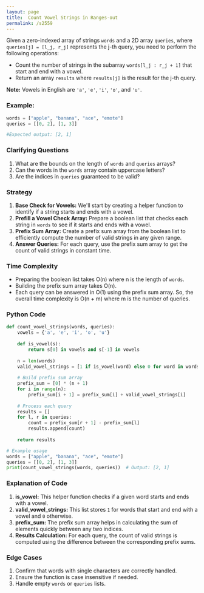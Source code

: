 ```yaml
---
layout: page
title:  Count Vowel Strings in Ranges-out
permalink: /s2559
---
```


Given a zero-indexed array of strings `words` and a 2D array `queries`, where `queries[j] = [l_j, r_j]` represents the j-th query, you need to perform the following operations:

- Count the number of strings in the subarray `words[l_j : r_j + 1]` that start and end with a vowel.
- Return an array `results` where `results[j]` is the result for the j-th query.

**Note:**
Vowels in English are `'a'`, `'e'`, `'i'`, `'o'`, and `'u'`.

### Example:

```python
words = ["apple", "banana", "ace", "emote"]
queries = [[0, 2], [1, 3]]

#Expected output: [2, 1]
```

### Clarifying Questions
1. What are the bounds on the length of `words` and `queries` arrays?
2. Can the words in the `words` array contain uppercase letters?
3. Are the indices in `queries` guaranteed to be valid?

### Strategy
1. **Base Check for Vowels:** We'll start by creating a helper function to identify if a string starts and ends with a vowel.
2. **Prefill a Vowel Check Array:** Prepare a boolean list that checks each string in `words` to see if it starts and ends with a vowel.
3. **Prefix Sum Array:** Create a prefix sum array from the boolean list to efficiently compute the number of valid strings in any given range.
4. **Answer Queries:** For each query, use the prefix sum array to get the count of valid strings in constant time.

### Time Complexity
- Preparing the boolean list takes O(n) where n is the length of `words`.
- Building the prefix sum array takes O(n).
- Each query can be answered in O(1) using the prefix sum array.
So, the overall time complexity is O(n + m) where m is the number of queries.

### Python Code

```python
def count_vowel_strings(words, queries):
    vowels = {'a', 'e', 'i', 'o', 'u'}
    
    def is_vowel(s):
        return s[0] in vowels and s[-1] in vowels
    
    n = len(words)
    valid_vowel_strings = [1 if is_vowel(word) else 0 for word in words]
    
    # Build prefix sum array
    prefix_sum = [0] * (n + 1)
    for i in range(n):
        prefix_sum[i + 1] = prefix_sum[i] + valid_vowel_strings[i]
    
    # Process each query
    results = []
    for l, r in queries:
        count = prefix_sum[r + 1] - prefix_sum[l]
        results.append(count)
    
    return results

# Example usage
words = ["apple", "banana", "ace", "emote"]
queries = [[0, 2], [1, 3]]
print(count_vowel_strings(words, queries))  # Output: [2, 1]
```

### Explanation of Code
1. **is_vowel:** This helper function checks if a given word starts and ends with a vowel.
2. **valid_vowel_strings:** This list stores `1` for words that start and end with a vowel and `0` otherwise.
3. **prefix_sum:** The prefix sum array helps in calculating the sum of elements quickly between any two indices.
4. **Results Calculation:** For each query, the count of valid strings is computed using the difference between the corresponding prefix sums.

### Edge Cases
1. Confirm that words with single characters are correctly handled.
2. Ensure the function is case insensitive if needed.
3. Handle empty `words` or `queries` lists.